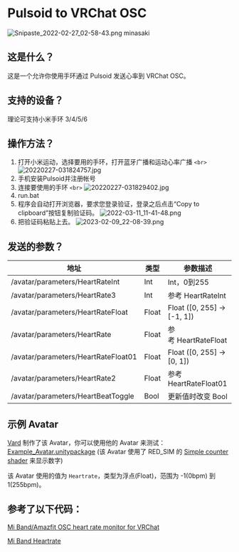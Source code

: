 # Pulsoid to VRChat OSC

![Snipaste_2022-02-27_02-58-43.png](https://vip2.loli.io/2022/02/27/L8DqeOMBpbQ7T2A.png)
minasaki

## 这是什么？

这是一个允许你使用手环通过 Pulsoid 发送心率到 VRChat OSC。

## 支持的设备？

理论可支持小米手环 3/4/5/6

## 操作方法？

1. 打开小米运动，选择要用的手环，打开蓝牙广播和运动心率广播 `<br>`
   ![20220227-031824757.jpg](https://vip2.loli.io/2022/02/27/7CKeypYB3AQHo2z.jpg)
2. 手机安装Pulsoid并注册帐号
3. 连接要使用的手环 `<br>`
   ![20220227-031829402.jpg](https://vip1.loli.io/2022/02/27/ik9vORBDCKHMZmr.jpg)
4. run.bat
5. 程序会自动打开浏览器，要求您登录验证，登录之后点击“Copy to clipboard”按钮复制验证码。
   ![2022-03-11_11-41-48.png](https://vip2.loli.io/2022/03/11/jMRU5XFLzH3C6mI.png)
6. 把验证码粘贴上去。
   ![2023-02-09_22-08-39.png](https://vip2.loli.io/2023/02/09/kcSqLRln89oOuKT.png)

## 发送的参数？

| 地址                                | 类型  | 参数描述                    |
| ----------------------------------- | ----- | --------------------------- |
| /avatar/parameters/HeartRateInt     | Int   | Int，0到255                 |
| /avatar/parameters/HeartRate3       | Int   | 参考 HeartRateInt          |
| /avatar/parameters/HeartRateFloat   | Float | Float ([0, 255] -> [-1, 1]) |
| /avatar/parameters/HeartRate        | Float | 参考 HeartRateFloat        |
| /avatar/parameters/HeartRateFloat01 | Float | Float ([0, 255] -> [0, 1])  |
| /avatar/parameters/HeartRate2       | Float | 参考 HeartRateFloat01       |
| /avatar/parameters/HeartBeatToggle  | Bool  | 更新值时改变 Bool           |

## 示例 Avatar

[Vard](https://twitter.com/VardFree) 制作了该 Avatar，你可以使用他的 Avatar 来测试：[Example_Avatar.unitypackage](https://github.com/vard88508/vrc-osc-miband-hrm/releases) (该 Avatar 使用了 RED_SIM 的 [Simple counter shader](https://patreon.com/posts/simple-counter-62864361) 来显示数字)

该 Avatar 使用的值为 `Heartrate`，类型为浮点(Float)，范围为 -1(0bpm) 到 1(255bpm)。

## 参考了以下代码：

[Mi Band/Amazfit OSC heart rate monitor for VRChat](https://github.com/vard88508/vrc-osc-miband-hrm)

[Mi Band Heartrate](https://github.com/mkc1370/miband-heartrate-osc)
